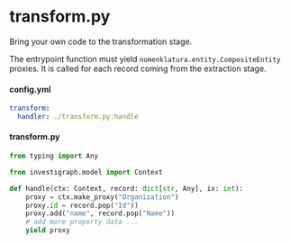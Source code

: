 # transform.py

Bring your own code to the transformation stage.

The entrypoint function must yield `nomenklatura.entity.CompositeEntity` proxies. It is called for each record coming from the extraction stage.

#### config.yml

```yaml
transform:
  handler: ./transform.py:handle
```

#### transform.py

```python
from typing import Any

from investigraph.model import Context

def handle(ctx: Context, record: dict[str, Any], ix: int):
    proxy = ctx.make_proxy("Organization")
    proxy.id = record.pop("Id"))
    proxy.add("name", record.pop("Name"))
    # add more property data ...
    yield proxy
```
